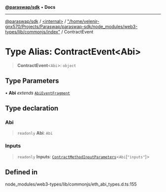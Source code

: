 [**@paraswap/sdk**](../../../../README.md) • **Docs**

***

[@paraswap/sdk](../../../../globals.md) / [\<internal\>](../../../README.md) / ["/home/velenir-gnx570/Projects/Paraswap/paraswap-sdk/node\_modules/web3-types/lib/commonjs/index"](../README.md) / ContractEvent

# Type Alias: ContractEvent\<Abi\>

> **ContractEvent**\<`Abi`\>: `object`

## Type Parameters

• **Abi** *extends* [`AbiEventFragment`](AbiEventFragment.md)

## Type declaration

### Abi

> `readonly` **Abi**: `Abi`

### Inputs

> `readonly` **Inputs**: [`ContractMethodInputParameters`](ContractMethodInputParameters.md)\<`Abi`\[`"inputs"`\]\>

## Defined in

node\_modules/web3-types/lib/commonjs/eth\_abi\_types.d.ts:155
